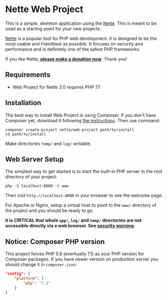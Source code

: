Nette Web Project
=================

This is a simple, skeleton application using the [Nette](https://nette.org). This is meant to
be used as a starting point for your new projects.

[Nette](https://nette.org) is a popular tool for PHP web development.
It is designed to be the most usable and friendliest as possible. It focuses
on security and performance and is definitely one of the safest PHP frameworks.

If you like Nette, **[please make a donation now](https://nette.org/donate)**. Thank you!


Requirements
------------

- Web Project for Nette 3.0 requires PHP 7.1


Installation
------------

The best way to install Web Project is using Composer. If you don't have Composer yet,
download it following [the instructions](https://doc.nette.org/composer). Then use command:

	composer create-project nette/web-project path/to/install
	cd path/to/install


Make directories `temp/` and `log/` writable.


Web Server Setup
----------------

The simplest way to get started is to start the built-in PHP server in the root directory of your project:

	php -S localhost:8000 -t www

Then visit `http://localhost:8000` in your browser to see the welcome page.

For Apache or Nginx, setup a virtual host to point to the `www/` directory of the project and you
should be ready to go.

**It is CRITICAL that whole `app/`, `log/` and `temp/` directories are not accessible directly
via a web browser. See [security warning](https://nette.org/security-warning).**


Notice: Composer PHP version
----------------------------

This project forces PHP 5.6 (eventually 7.1) as your PHP version for Composer packages. If you have newer 
version on production server you should change it in `composer.json`:

```json
"config": {
	"platform": {
		"php": "7.2"
	}
}
```

